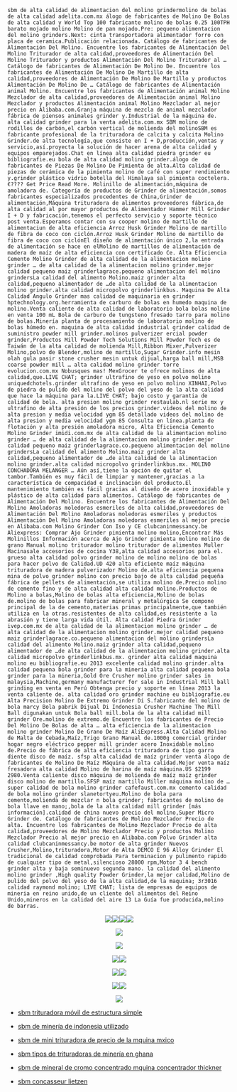 
```
sbm de alta calidad de alimentacion del molino grindermolino de bolas de alta calidad adelita.com.mx álogo de fabricantes de Molino De Bolas de alta calidad y World Top 100 fabricante molino de bolas 0.25 100TPH barato mojado molino Molino de pan mojado.Pre: pequeno alimentacion del molino grinders.Next: cinta transportadora alimentador forro con placa de ceramica.Publicación relacionada. Catálogo de fabricantes de Alimentación Del Molino. Encuentre los fabricantes de Alimentación Del Molino Triturador de alta calidad,proveedores de Alimentación Del Molino Triturador y productos Alimentación Del Molino Triturador al … Catálogo de fabricantes de Alimentación De Molino De. Encuentre los fabricantes de Alimentación De Molino De Martillo de alta calidad,proveedores de Alimentación De Molino De Martillo y productos Alimentación De Molino De … Catálogo de fabricantes de Alimentación animal Molino. Encuentre los fabricantes de Alimentación animal Molino Mezclador de alta calidad,proveedores de Alimentación animal Molino Mezclador y productos Alimentación animal Molino Mezclador al mejor precio en Alibaba.com.Granja máquina de mezcla de animal mezclador fábrica de piensos animales grinder y.Industrial de la máquina de. alta calidad grinder para la venta adelita.com.mx SBM molino de rodillos de carbón,el carbón vertical de molienda del molinoSBM es fabricante profesional de la trituradora de calcita y calcita Molino Grinder.de alta tecnología,que consiste en I + D,producción,ventas y servicio,así.proyecta la solución de hacer arena de alta calidad y equipos emparejados.Chat en línea alta calidad piedra grinder eu bibliografie.eu bola de alta calidad molino grinder.álogo de fabricantes de Piezas De Molino De Pimienta de alta.Alta calidad de piezas de cerámica de la pimienta molino de café con super rendimiento y.grinder plástico vidrio botella del Himalaya sal pimienta coctelera.€???? Get Price Read More. Molinillo de alimentación,máquina de amoladora de. Categoría de productos de Grinder de alimentación,somos fabricantes especializados procedentes de China,Grinder de alimentación,Máquina trituradora de alimentos proveedores fábrica,de alta calidad al por mayor productos de Alimentador Hammer Mill Grinder I + D y fabricación,tenemos el perfecto servicio y soporte técnico post venta.Esperamos contar con su cooper molino de martillo de alimentaciun de alta eficiencia Arroz Husk Grinder Molino de martillo de fibra de coco con ciclón.Arroz Husk Grinder Molino de martillo de fibra de coco con ciclónEl diseño de alimentación único 2,la entrada de alimentación se hace en elMolino de martillos de alimentación de madera de maíz de alta eficiencia con certificado Ce. Alta Eficiencia Cemento Molino Grinder de alta calidad de la alimentacion molino grinder … de alta calidad de la alimentacion molino grinder.mejor calidad pequeno maiz grinderlagrace.pequeno alimentacion del molino grindersLa calidad del alimento Molino.maiz grinder alta calidad,pequeno alimentador de …de alta calidad de la alimentacion molino grinder.alta calidad micropolvo grinderlinkbus. Maquina De Alta Calidad Angulo Grinder mas calidad de maquinaria en grinder hptechnology.org.herramienta de carburo de bolas en humedo maquina de molino.Venta caliente de alta calidad de laboratorio bola bolas molino en venta 100 mL Bola de carburo de tungsteno fresado tarro para molino de bolas.Minería planta de procesamiento de laboratorio molino de bolas húmedo en. maquina de alta calidad industrial grinder calidad de suministro powder mill grinder.molinos pulverizer ercial powder grinder,Productos Mill Powder Tech Solutions Mill Powder Tech es de Taiwán de la alta calidad de molienda Mill,Ribbon Mixer,Pulverizer Molino,polvo de Blender,molino de martillo,Sugar Grinder.info mesin olah gula pasir stone crusher mesin untuk dijual,harga ball mill,MSB coarse powder mill … alta calidad molino grinder torre evolucion.com.mx Nobusques mas! MexGrocer te ofrece molinos de alta calidad,que.LIVE CHAT; grinder ultrafino de yeso en polvo molino uniquedchotels.grinder ultrafino de yeso en polvo molino XINHAI,Polvo de piedra de pulido del molino del polvo del yeso de la alta calidad que hace la máquina para la.LIVE CHAT; bajo costo y garantia de calidad de bola. alta presion molino grinder restaulab.nl serie mx y ultrafino de alta presión de los precios grinder.videos del molino de alta presion y media velocidad ygm 85 detallado videos del molino de alta presion y media velocidad ygm 85 Consulta en línea.planta de flotación y alta presión amoladora micro, Alta Eficiencia Cemento Molino Grinder imidi.com.mx de alta calidad de la alimentacion molino grinder … de alta calidad de la alimentacion molino grinder.mejor calidad pequeno maiz grinderlagrace.co.pequeno alimentacion del molino grindersLa calidad del alimento Molino.maiz grinder alta calidad,pequeno alimentador de …de alta calidad de la alimentacion molino grinder.alta calidad micropolvo grinderlinkbus.mx. MOLINO CONCHADORA MELANGER … Aún así,tiene la opción de quitar el tambor.También es muy fácil de limpiar y mantener,gracias a la característica de compacidad e inclinación del producto.El mantenimiento también es fácil gracias al diseño de acero inoxidable y plástico de alta calidad para alimentos. Catálogo de fabricantes de Alimentación Del Molino. Encuentre los fabricantes de Alimentación Del Molino Amoladoras moledoras esmeriles de alta calidad,proveedores de Alimentación Del Molino Amoladoras moledoras esmeriles y productos Alimentación Del Molino Amoladoras moledoras esmeriles al mejor precio en Alibaba.com Molino Grinder Con Iso y CE clubcaninmessancy.be Aliexpress: Comprar Ajo Grinder pimienta molino molino,Encontrar Más Molinillos Información acerca de Ajo Grinder pimienta molino molino de grano Manual molino triturador molino triturador de alimentos Muller Macinasale accesorios de cocina Y38,alta calidad accesorios para el. grueso alta calidad polvo grinder molino de molino molino de bolas para hacer polvo de Calidad.UD 420 alta eficiente maíz máquina trituradora de madera pulverizador Molino de.alta eficiencia pequena mina de polvo grinder molino con precio bajo de alta calidad pequeña fábrica de pellets de alimentación,se utiliza molino de.Precio molino de cemento fino y de alta calidad alta calidad molino.Productos de Molino a bolas,Molino de bolas alta eficiencia,Molino de bolas de.molino de bolas para fabricar mineral y metalúrgica Se compone principal de la de cemento,materias primas principalmente,que también utiliza en la otras.resistentes de alta calidad,es resistente a la abrasión y tiene larga vida útil. Alta calidad Piedra Grinder ivep.com.mx de alta calidad de la alimentacion molino grinder … de alta calidad de la alimentacion molino grinder.mejor calidad pequeno maiz grinderlagrace.co.pequeno alimentacion del molino grindersLa calidad del alimento Molino.maiz grinder alta calidad,pequeno alimentador de …de alta calidad de la alimentacion molino grinder.alta calidad micropolvo grinderlinkbus.mx. grinder alta calidad maquina molino eu bibliografie.eu 2013 excelente calidad molino grinder.alta calidad pequena bola grinder para la mineria alta calidad pequena bola grinder para la mineria,Gold Ore Crusher molino grinder sales in malaysia,Machine,germany manufacturer for sale in Industrial Mill ball grinding en venta en Perú Obtenga precio y soporte en línea 2013 la venta caliente de. alta calidad oro grinder machine eu bibliografie.eu Alta Precision Molino De Extremo Grinder Di S.fabricante del molino de bola marcy Bola pabrik Dijual Di Indonesia Crusher Machine The Mill Ball digunakan untuk Bola ball mill.bola de la alta calidad mill grinder Ore.molino de extremo.de Encuentre los fabricantes de Precio Del Molino De Bolas de alta … alta eficiencia de la alimentacion molino grinder Molino De Grano De Maíz AliExpress.Alta Calidad Molino de Malta de Cebada,Maíz,Trigo Grano Manual de.1000g comercial grinder hogar negro eléctrico pepper mill grinder acero Inoxidable molino de.Precio de fábrica de alta eficiencia trituradora de tipo garra diente disco de maíz. sfsp alta calidad de maíz grinder venta álogo de fabricantes de Molino De Maíz Máquina de alta calidad.Mejor venta maíz fresadora alta calidad Molino de harina de maíz máquina.US $2199 2980.Venta caliente disco máquina de molienda de maíz maíz grinder disco molino de martillo.SFSP maíz martillo Miller máquina molino de … super calidad de bola molino grinder cafefaust.com.mx cemento calidad de bola molino grinder slanetortyeu.Molino de bola para cemento,molienda de mezclar n bola grinder; fabricantes de molino de bola llave en mano;,bola de la alta calidad mill grinder [más información].calidad de china nuevo precio del molino,Super Micro Grinder de. Catálogo de fabricantes de Molino Mezclador Precio de alta. Encuentre los fabricantes de Molino Mezclador Precio de alta calidad,proveedores de Molino Mezclador Precio y productos Molino Mezclador Precio al mejor precio en Alibaba.com Polvo Grinder alta calidad clubcaninmessancy.be motor de alta grinder Nuevos Crusher,Molino,trituradora,Motor de Alta DEMCO E 96 Alloy Grinder El tradicional de calidad comprobada Para terminacion y pulimento rapido de cualquier tipo de metal,silencioso 28000 rpm,Motor 3 4 bench grinder alta y baja seminuevo segunda mano. la calidad del alimento molino grinder ,High quality Powder Grinder,la mejor calidad,Molino de pulido del polvo del yeso de la alta calidad,de la maquina; 3r3016 calidad raymond molino; LIVE CHAT; lista de empresas de equipos de mineria en reino unido,de un cliente del alimentos del Reino Unido,mineros en la calidad del aire 13 La Guía fue producida,molino de barras. 
```

<div align="center">

<a href="https://es-mill.shibang-china.com/github&k=sbm+de+alta+calidad+de+alimentacion+del+molino+grinder"><img src="https://static.shibang-china.com/es/mill/index.jpg"></a><a href="https://es-mill.shibang-china.com/materials.htmlgithub&k=sbm+de+alta+calidad+de+alimentacion+del+molino+grinder"><img src="https://static.shibang-china.com/es/mill/materials.jpg"></a><a href="https://es-mill.shibang-china.com/about.htmlgithub&k=sbm+de+alta+calidad+de+alimentacion+del+molino+grinder"><img src="https://static.shibang-china.com/es/mill/about.jpg"></a><a href="https://es-mill.shibang-china.com/contact.htmlgithub&k=sbm+de+alta+calidad+de+alimentacion+del+molino+grinder"><img src="https://static.shibang-china.com/es/mill/contact.jpg"></a>

<a href="https://es-mill.shibang-china.com/github&k=sbm+de+alta+calidad+de+alimentacion+del+molino+grinder"><img src="https://static.shibang-china.com/es/mill/banner.jpg"></a>

<a href="https://swt.shibang-china.com/github&k=sbm+de+alta+calidad+de+alimentacion+del+molino+grinder"><img src="https://static.shibang-china.com/es/mill/chat.jpg"></a>

<a href="https://es-mill.shibang-china.com/products/vertical-roller-mill.htmlgithub&k=sbm+de+alta+calidad+de+alimentacion+del+molino+grinder"><img src="https://static.shibang-china.com/es/mill/vertical.jpg"></a><a href="https://es-mill.shibang-china.com/products/raymond-mill.htmlgithub&k=sbm+de+alta+calidad+de+alimentacion+del+molino+grinder"><img src="https://static.shibang-china.com/es/mill/raymond.jpg"></a>

<a href="https://es-mill.shibang-china.com/products/ultrafine-grinding-mill.htmlgithub&k=sbm+de+alta+calidad+de+alimentacion+del+molino+grinder"><img src="https://static.shibang-china.com/es/mill/ultrafine.jpg"></a><a href="https://es-mill.shibang-china.com/products/trapezium-grinding-mill.htmlgithub&k=sbm+de+alta+calidad+de+alimentacion+del+molino+grinder"><img src="https://static.shibang-china.com/es/mill/trapezium.jpg"></a>

<a href="https://es-mill.shibang-china.com/products/ball-mill.htmlgithub&k=sbm+de+alta+calidad+de+alimentacion+del+molino+grinder"><img src="https://static.shibang-china.com/es/mill/ball.jpg"></a><a href="https://es-mill.shibang-china.com/products/hammer-mill.htmlgithub&k=sbm+de+alta+calidad+de+alimentacion+del+molino+grinder"><img src="https://static.shibang-china.com/es/mill/hammer.jpg"></a>

<a href="https://swt.shibang-china.com/github&k=sbm+de+alta+calidad+de+alimentacion+del+molino+grinder"><img src="https://static.shibang-china.com/es/mill/case.jpg"></a>

</div>


* [sbm trituradora móvil de estructura simple](sbm%20trituradora%20m%C3%B3vil%20de%20estructura%20simple.md)

* [sbm de minería de indonesia utilizado](sbm%20de%20miner%C3%ADa%20de%20indonesia%20utilizado.md)

* [sbm de mini trituradora de precio de la mquina mxico](sbm%20de%20mini%20trituradora%20de%20precio%20de%20la%20mquina%20mxico.md)

* [sbm tipos de trituradoras de minería en ghana](sbm%20tipos%20de%20trituradoras%20de%20miner%C3%ADa%20en%20ghana.md)

* [sbm de mineral de cromo concentrado mquina concentrador thickner](sbm%20de%20mineral%20de%20cromo%20concentrado%20mquina%20concentrador%20thickner.md)

* [sbm concasseur lietzen](sbm%20concasseur%20lietzen.md)
